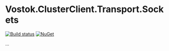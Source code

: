# Vostok.ClusterClient.Transport.Sockets

[![Build status](https://ci.appveyor.com/api/projects/status/github/vostok/clusterclient.transport.sockets?svg=true&branch=master)](https://ci.appveyor.com/project/vostok/clusterclient.transport.sockets/branch/master)
[![NuGet](https://img.shields.io/nuget/v/Vostok.ClusterClient.Transport.Sockets.svg)](https://www.nuget.org/packages/Vostok.ClusterClient.Transport.Sockets)

...

